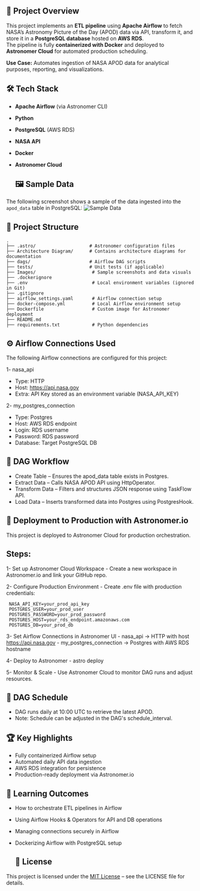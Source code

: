 ## 📌 Project Overview
This project implements an **ETL pipeline** using **Apache Airflow** to fetch NASA’s Astronomy Picture of the Day (APOD) data via API, transform it, and store it in a **PostgreSQL database** hosted on **AWS RDS**.  
The pipeline is fully **containerized with Docker** and deployed to **Astronomer Cloud** for automated production scheduling.

**Use Case:** Automates ingestion of NASA APOD data for analytical purposes, reporting, and visualizations.


## 🛠️ Tech Stack
- **Apache Airflow** (via Astronomer CLI)
- **Python**
- **PostgreSQL** (AWS RDS)
- **NASA API**
- **Docker**
- **Astronomer Cloud**
  

  ## 🖼️ Sample Data
The following screenshot shows a sample of the data ingested into the `apod_data` table in PostgreSQL:
![Sample Data](Images/sample_data_airflow_project.jpg)


## 📂 Project Structure
```text
.
├── .astro/                    # Astronomer configuration files
├── Architecture Diagram/      # Contains architecture diagrams for documentation
├── dags/                      # Airflow DAG scripts
├── tests/                     # Unit tests (if applicable)
├── Images/                     # Sample screenshots and data visuals
├── .dockerignore
├── .env                        # Local environment variables (ignored in Git)
├── .gitignore
├── airflow_settings.yaml       # Airflow connection setup
├── docker-compose.yml          # Local Airflow environment setup
├── Dockerfile                  # Custom image for Astronomer deployment
├── README.md
├── requirements.txt            # Python dependencies

```

## ⚙️ Airflow Connections Used
The following Airflow connections are configured for this project:

1- nasa_api
   - Type: HTTP
   - Host: https://api.nasa.gov
   - Extra: API Key stored as an environment variable (NASA_API_KEY)

2- my_postgres_connection
   - Type: Postgres
   - Host: AWS RDS endpoint
   - Login: RDS username
   - Password: RDS password
   - Database: Target PostgreSQL DB


## 📜 DAG Workflow

 - Create Table – Ensures the apod_data table exists in Postgres.
 - Extract Data – Calls NASA APOD API using HttpOperator.
 - Transform Data – Filters and structures JSON response using TaskFlow API.
 - Load Data – Inserts transformed data into Postgres using PostgresHook.


## 🚀 Deployment to Production with Astronomer.io
This project is deployed to Astronomer Cloud for production orchestration.

## Steps:
1- Set up Astronomer Cloud Workspace
    - Create a new workspace in Astronomer.io and link your GitHub repo.

2- Configure Production Environment
    - Create .env file with production credentials:

     NASA_API_KEY=your_prod_api_key
     POSTGRES_USER=your_prod_user
     POSTGRES_PASSWORD=your_prod_password
     POSTGRES_HOST=your_rds_endpoint.amazonaws.com
     POSTGRES_DB=your_prod_db

3- Set Airflow Connections in Astronomer UI
     - nasa_api → HTTP with host https://api.nasa.gov
     - my_postgres_connection → Postgres with AWS RDS hostname

4- Deploy to Astronomer
     - astro deploy <deployment-id>
     
5- Monitor & Scale
     - Use Astronomer Cloud to monitor DAG runs and adjust resources.
     
     
     
## 📅 DAG Schedule
- DAG runs daily at 10:00 UTC to retrieve the latest APOD.
- Note: Schedule can be adjusted in the DAG's schedule_interval.
  
  

## 🏆 Key Highlights
- Fully containerized Airflow setup
- Automated daily API data ingestion
- AWS RDS integration for persistence
- Production-ready deployment via Astronomer.io
  
  

## 🎯 Learning Outcomes
- How to orchestrate ETL pipelines in Airflow
- Using Airflow Hooks & Operators for API and DB operations
- Managing connections securely in Airflow
- Dockerizing Airflow with PostgreSQL setup

  ## 📄 License
This project is licensed under the [MIT License](LICENSE) – see the LICENSE file for details.








